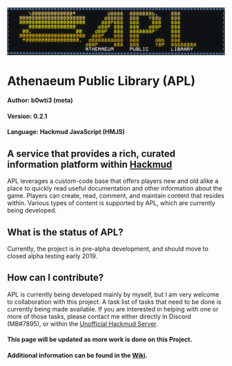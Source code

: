 ![APL Logo](/apl_logo.png)
# Athenaeum Public Library (APL)
#### Author: b0wti3 (meta)
#### Version: 0.2.1
#### Language: Hackmud JavaScript (HMJS)

## A service that provides a rich, curated information platform within [Hackmud](hackmud.com)
APL leverages a custom-code base that offers players new and old alike a place to quickly read useful documentation and other information about the game. Players can create, read, comment, and maintain content that resides within. Various types of content is supported by APL, which are currently being developed.

## What is the status of APL?
Currently, the project is in pre-alpha development, and should move to closed alpha testing early 2019.

## How can I contribute?
APL is currently being developed mainly by myself, but I am very welcome to collaboration with this project. A task list of tasks that need to be done is currently being made available. If you are interested in helping with one or more of those tasks, please contact me either directly in Discord (MB#7895), or within the [Unofficial Hackmud Server](https://discord.gg/Cfkddk6).

#### This page will be updated as more work is done on this Project.
#### Additional information can be found in the [Wiki](https://github.com/b0wti3/hm_lib/wiki).
